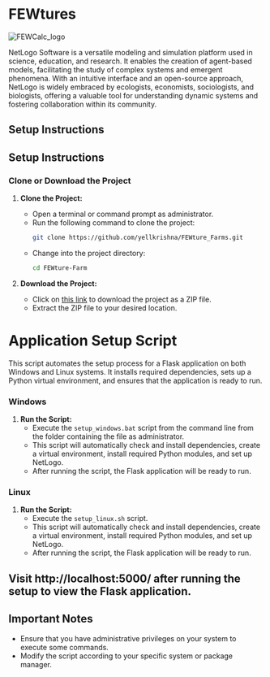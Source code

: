 # FEWtures

![FEWCalc_logo](https://user-images.githubusercontent.com/47259270/85034602-e3270100-b147-11ea-8486-4e26997e8ae4.png)

NetLogo Software is a versatile modeling and simulation platform used in science, education, and research. It enables the creation of agent-based models, facilitating the study of complex systems and emergent phenomena. With an intuitive interface and an open-source approach, NetLogo is widely embraced by ecologists, economists, sociologists, and biologists, offering a valuable tool for understanding dynamic systems and fostering collaboration within its community.

## Setup Instructions

## Setup Instructions

### Clone or Download the Project

1. **Clone the Project:**
   - Open a terminal or command prompt as administrator.
   - Run the following command to clone the project:
     ```bash
     git clone https://github.com/yellkrishna/FEWture_Farms.git
     ```
   - Change into the project directory:
     ```bash
     cd FEWture-Farm
     ```

2. **Download the Project:**
   - Click on [this link](https://github.com/yellkrishna/FEWture_Farms/archive/main.zip) to download the project as a ZIP file.
   - Extract the ZIP file to your desired location.

# Application Setup Script

This script automates the setup process for a Flask application on both Windows and Linux systems. It installs required dependencies, sets up a Python virtual environment, and ensures that the application is ready to run.

### Windows

1. **Run the Script:**
   - Execute the `setup_windows.bat` script from the command line from the folder containing the file as administrator.
   - This script will automatically check and install dependencies, create a virtual environment, install required Python modules, and set up NetLogo.
   - After running the script, the Flask application will be ready to run.

### Linux

1. **Run the Script:**
   - Execute the `setup_linux.sh` script.
   - This script will automatically check and install dependencies, create a virtual environment, install required Python modules, and set up NetLogo.
   - After running the script, the Flask application will be ready to run.

## Visit http://localhost:5000/ after running the setup to view the Flask application.

## Important Notes

- Ensure that you have administrative privileges on your system to execute some commands.
- Modify the script according to your specific system or package manager.
